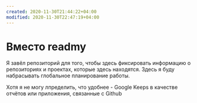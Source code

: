 ```yaml
---
created: 2020-11-30T21:44:22+04:00
modified: 2020-11-30T22:47:19+04:00
---
```


# Вместо readmy

Я завёл репозиторий для того, чтобы здесь фиксировать информацию о репозиториях и проектах, которые здесь находятся. Здесь я буду набрасывать глобальное планирование работы.

Хотя я не могу лпределить, что удобнее - Google Keeps в качестве отчётов или приложения, связанные с Github